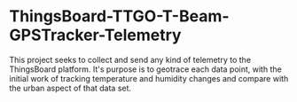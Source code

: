 # ThingsBoard-TTGO-T-Beam-GPSTracker-Telemetry
 This project seeks to collect and send any kind of telemetry to the ThingsBoard platform. It's purpose is to geotrace each data point, with the initial work of tracking temperature and humidity changes and compare with the urban aspect of that data set.
